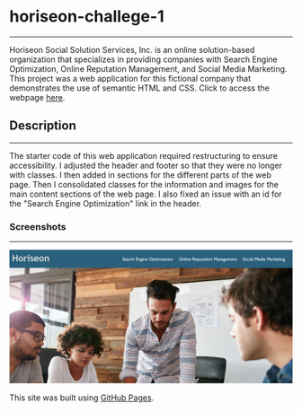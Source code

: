 # horiseon-challege-1

---

Horiseon Social Solution Services, Inc. is an online solution-based organization that specializes in providing companies with Search Engine Optimization, Online Reputation Management, and Social Media Marketing. This project was a web application for this fictional company that demonstrates the use of semantic HTML and CSS. Click to access the webpage [here](https://caitoreilly.github.io/horiseon-challege-1/).

## Description

---

The starter code of this web application required restructuring to ensure accessibility. I adjusted the header and footer so that they were no longer <divs> with classes. I then added in sections for the different parts of the web page. Then I consolidated classes for the information and images for the main content sections of the web page. I also fixed an issue with an id for the "Search Engine Optimization" link in the header.

### Screenshots

---

![Revised Horiseon Header](/assets/images/horiseon-header.png)

This site was built using [GitHub Pages](https://pages.github.com/).
